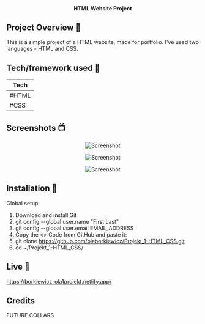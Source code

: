 <br>

</h1>

<h4 align="center">HTML Website Project</h4>





## Project Overview 🎉


This is a simple project of a HTML website, made for portfolio. 
I've used two languages - HTML and CSS. 



## Tech/framework used 🔧

| Tech                                                  
| ---------------------------------------------------
| #HTML
| #CSS



## Screenshots 📺


<p align="center">
    <img src="https://user-images.githubusercontent.com/120216579/234525740-317a250c-acfe-4ddc-84b0-7a935c4e5b15.png" alt="Screenshot">
</p>

<p align="center">
    <img src="https://user-images.githubusercontent.com/120216579/234525940-37889112-b953-4d45-9bc2-a7d374f4bc2f.png" alt="Screenshot">
</p>

<p align="center">
    <img src="https://user-images.githubusercontent.com/120216579/234526136-bd87e5e6-1120-422a-8794-6fa453fa5e38.png" alt="Screenshot">
</p>



## Installation 💾

Global setup:

  1. Download and install Git
  2. git config --global user.name "First Last"
  3. git config --global user.email EMAIL_ADDRESS
  4. Copy the <> Code from GitHub and paste it:
  5. git clone https://github.com/olaborkiewicz/Projekt_1-HTML_CSS.git
  6. cd ~/Projekt_1-HTML_CSS/



## Live 📍

https://borkiewicz-ola1projekt.netlify.app/



## Credits 

FUTURE COLLARS
  
  
